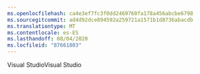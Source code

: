 ```yaml
---
ms.openlocfilehash: ca4e3ef7fc3f0dd2469760fa178a456abcbe6798
ms.sourcegitcommit: ad4d92dce894592a259721a1571b1d8736abacdb
ms.translationtype: MT
ms.contentlocale: es-ES
ms.lasthandoff: 08/04/2020
ms.locfileid: "87661803"
---
```

<span data-ttu-id="c954a-101">Visual Studio</span><span class="sxs-lookup"><span data-stu-id="c954a-101">Visual Studio</span></span>
